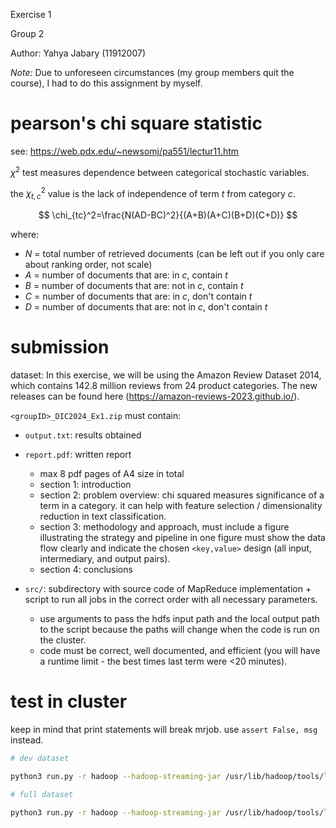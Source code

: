 Exercise 1

Group 2

Author: Yahya Jabary (11912007)

_Note:_ Due to unforeseen circumstances (my group members quit the course), I had to do this assignment by myself.

# pearson's chi square statistic

see: https://web.pdx.edu/~newsomj/pa551/lectur11.htm

$\chi^{2}$ test measures dependence between categorical stochastic variables.

the $\chi^{2}_{t,c}$ value is the lack of independence of term $t$ from category $c$.

$$
\chi_{tc}^2=\frac{N(AD-BC)^2}{(A+B)(A+C)(B+D)(C+D)}
$$

where:

-   $N$ = total number of retrieved documents (can be left out if you only care about ranking order, not scale)
-   $A$ = number of documents that are: in $c$, contain $t$
-   $B$ = number of documents that are: not in $c$, contain $t$
-   $C$ = number of documents that are: in $c$, don't contain $t$
-   $D$ = number of documents that are: not in $c$, don't contain $t$

# submission

dataset: In this exercise, we will be using the Amazon Review Dataset 2014, which contains 142.8 million reviews from 24 product categories. The new releases can be found here (https://amazon-reviews-2023.github.io/).

`<groupID>_DIC2024_Ex1.zip` must contain:

-   `output.txt`: results obtained
-   `report.pdf`: written report

    -   max 8 pdf pages of A4 size in total
    -   section 1: introduction
    -   section 2: problem overview: chi squared measures significance of a term in a category. it can help with feature selection / dimensionality reduction in text classification.
    -   section 3: methodology and approach, must include a figure illustrating the strategy and pipeline in one figure must show the data flow clearly and indicate the chosen `<key,value>` design (all input, intermediary, and output pairs).
    -   section 4: conclusions

-   `src/`: subdirectory with source code of MapReduce implementation + script to run all jobs in the correct order with all necessary parameters.
    -   use arguments to pass the hdfs input path and the local output path to the script because the paths will change when the code is run on the cluster.
    -   code must be correct, well documented, and efficient (you will have a runtime limit - the best times last term were <20 minutes).

# test in cluster

keep in mind that print statements will break mrjob. use `assert False, msg` instead.

```bash
# dev dataset

python3 run.py -r hadoop --hadoop-streaming-jar /usr/lib/hadoop/tools/lib/hadoop-streaming-3.3.5.jar hdfs:///user/dic24_shared/amazon-reviews/full/reviews_devset.json --jobconf mapred.map.tasks=50 --jobconf mapred.reduce.tasks=50 --stopwords stopwords.txt > output.txt

# full dataset

python3 run.py -r hadoop --hadoop-streaming-jar /usr/lib/hadoop/tools/lib/hadoop-streaming-3.3.5.jar hdfs:///user/dic24_shared/amazon-reviews/full/reviewscombined.json --jobconf mapred.map.tasks=50 --jobconf mapred.reduce.tasks=50 --stopwords stopwords.txt > output.txt
```
